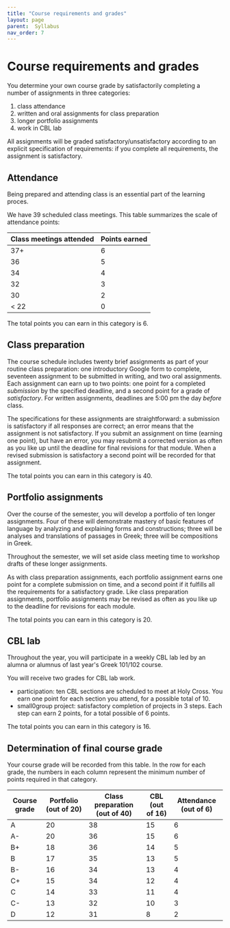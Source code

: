 ```yaml
---
title: "Course requirements and grades"
layout: page
parent:  Syllabus
nav_order: 7
---
```



# Course requirements and grades

You determine your own course grade by satisfactorily completing a number of assignments in three categories:


1. class attendance
1. written and oral assignments for class preparation 
1. longer portfolio assignments 
1. work in CBL lab

All assignments will be graded satisfactory/unsatisfactory according to an explicit specification of requirements: if you complete all requirements, the assignment is satisfactory.

## Attendance 

Being prepared and attending class is an essential part of the learning proces.

 We have 39 scheduled class meetings. This table summarizes the scale of attendance points:

| Class meetings attended | Points earned |
| --- | --- |
| 37+ |  6 |
|  36  | 5 |
|34 | 4 |
|32 | 3 |
|30 | 2 |
|< 22 | 0 |

The total points you can earn in this category is 6.


##  Class preparation

The course schedule includes twenty brief assignments as part of your routine class preparation: one introductory Google form to complete, seventeen assignment to be submitted in writing, and two oral assignments. Each assignment can earn up to two points: one point for a completed *submission* by the specified deadline, and a second point for a grade of *satisfactory*. For written assignments, deadlines are 5:00 pm the day *before* class.  

The specifications for these assignments are straightforward: a submission is satisfactory if all responses are correct; an error means that the assignment is not satisfactory. If you submit an assignment on time (earning one point), but have an error, you may resubmit a corrected version as often as you like up until the deadline for final revisions for that module. When a revised submission is satisfactory a second point will be recorded for that assignment.

The total points you can earn in this category is 40.


## Portfolio assignments

Over the course of the semester, you will develop a portfolio of ten longer assignments. Four of these will demonstrate mastery of basic features of language by analyzing and explaining forms and constructions; three will be analyses and translations of passages in Greek; three  will be compositions in Greek.

Throughout the semester, we will set aside class meeting time to workshop drafts of these longer assignments.

As with class preparation assignments, each portfolio assignment earns one point for a complete submission on time, and a second point if it fulfills all the requirements for a satisfactory grade.  Like class preparation assignments, portfolio assignments may be revised as often as you like up to the deadline for revisions for each module. 

The total points you can earn in this category is 20.




## CBL lab

Throughout the year, you will participate in a weekly CBL lab led by an alumna or alumnus of last year's Greek 101/102 course.

You will receive two grades for CBL lab work.

- participation: ten CBL sections are scheduled to meet at Holy Cross.  You earn one point for each section you attend, for a possible total of 10.
- small0group project: satisfactory completion of projects in 3 steps. Each step can earn 2 points, for a total possible of 6 points.

The total points you can earn in this category is 16.

## Determination of final course grade


Your course grade will be recorded from this table.  In the row for each grade, the numbers in each column represent the minimum number of points required in that category.

| Course grade | Portfolio (out of 20) | Class preparation (out of 40) | CBL  (out of 16) | Attendance (out of 6) |
| --- | --- | --- | --- | --- |
| A | 20 | 38 |   15 | 6 |
| A- | 20 | 36 |   15 | 6 |
| B+ | 18 | 36 |   14 | 5 | 
| B | 17 | 35 |  13 | 5 |
| B- | 16 | 34 |   13 | 4 |
| C+ | 15 | 34 |   12 | 4 |
| C | 14 | 33 |   11 | 4 |
| C- | 13 | 32 |   10 | 3 | 
| D | 12 | 31 |   8 | 2 |

